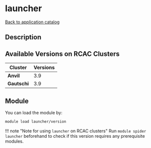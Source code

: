 # launcher

[Back to application catalog](../app_catalog.md)

## Description


## Available Versions on RCAC Clusters
|Cluster|Versions|
|---|---|
|**Anvil**|3.9|
|**Gautschi**|3.9|

## Module
You can load the module by:

```bash
module load launcher/version
```

!!! note "Note for using `launcher` on RCAC clusters"
    Run `module spider launcher` beforehand to check if this version requires any prerequisite modules.
